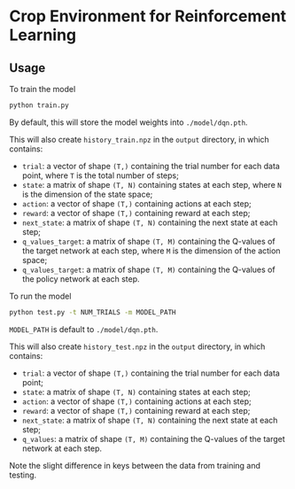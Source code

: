 # Crop Environment for Reinforcement Learning

## Usage
To train the model 
```sh
python train.py
```

By default, this will store the model weights into `./model/dqn.pth`.

This will also create `history_train.npz` in the `output` directory, in which contains:
- `trial`: a vector of shape `(T,)` containing the trial number for each data point, where `T` is the total number of steps;
- `state`: a matrix of shape `(T, N)` containing states at each step, where `N` is the dimension of the state space;
- `action`: a vector of shape `(T,)` containing actions at each step;
- `reward`: a vector of shape `(T,)` containing reward at each step;
- `next_state`: a matrix of shape `(T, N)` containing the next state at each step;
- `q_values_target`: a matrix of shape `(T, M)` containing the Q-values of the target network at each step, where `M` is the dimension of the action space;
- `q_values_target`: a matrix of shape `(T, M)` containing the Q-values of the policy network at each step.

To run the model
```sh
python test.py -t NUM_TRIALS -m MODEL_PATH
```

`MODEL_PATH` is default to `./model/dqn.pth`.

This will also create `history_test.npz` in the `output` directory, in which contains:
- `trial`: a vector of shape `(T,)` containing the trial number for each data point;
- `state`: a matrix of shape `(T, N)` containing states at each step;
- `action`: a vector of shape `(T,)` containing actions at each step;
- `reward`: a vector of shape `(T,)` containing reward at each step;
- `next_state`: a matrix of shape `(T, N)` containing the next state at each step;
- `q_values`: a matrix of shape `(T, M)` containing the Q-values of the target network at each step.

Note the slight difference in keys between the data from training and testing.
